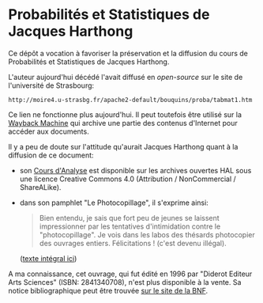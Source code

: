 Probabilités et Statistiques de Jacques Harthong
================================================================================

Ce dépôt a vocation à favoriser la préservation et la diffusion du 
cours de Probabilités et Statistiques de Jacques Harthong.

L'auteur aujourd'hui décédé l'avait diffusé en *open-source*
sur le site de l'université de Strasbourg:

    http://moire4.u-strasbg.fr/apache2-default/bouquins/proba/tabmat1.htm

Ce lien ne fonctionne plus aujourd'hui. 
Il peut toutefois être utilisé sur la [Wayback Machine](http://archive.org/web/)
qui archive une partie des contenus d'Internet pour accéder aux documents.

Il y a peu de doute sur l'attitude qu'aurait Jacques Harthong quant à la 
diffusion de ce document:

  - son [Cours d'Analyse](https://cel.archives-ouvertes.fr/cel-00519301v2/document) 
    est disponible sur les archives ouvertes HAL sous une 
    licence Creative Commons 4.0 (Attribution / NonCommercial / ShareALike).

  - dans son pamphlet "Le Photocopillage", il s'exprime ainsi:

    > Bien entendu, je sais que fort peu de jeunes se laissent impressionner 
    > par les tentatives d'intimidation contre le "photocopillage". 
    > Je vois dans les labos des thésards photocopier des ouvrages entiers. 
    > Félicitations ! (c'est devenu illégal). 

    ([texte intégral ici](https://github.com/boisgera/harthong-prob/blob/master/Le%20Photocopillage.md))


A ma connaissance, cet ouvrage, 
qui fut édité en 1996 par "Diderot Editeur Arts Sciences" (ISBN: 2841340708),
n'est plus disponible à la vente. 
Sa notice bibliographique peut être trouvée [sur le site de la BNF](http://catalogue.bnf.fr/ark:/12148/cb367007172).


